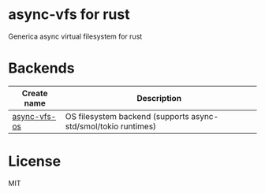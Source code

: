 # async-vfs for rust

Generica async virtual filesystem for rust

# Backends

| Create name | Description |
|---|---|
| [async-vfs-os](https://crates.io/crates/async-vfs-os) | OS filesystem backend (supports async-std/smol/tokio runtimes)|

# License
MIT
